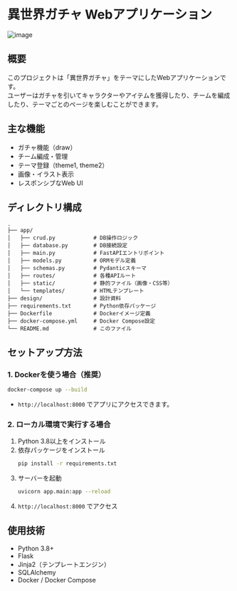 # 異世界ガチャ Webアプリケーション
![image](https://github.com/user-attachments/assets/f11b6356-c601-48b7-9d0b-949b83a8caee)

## 概要
このプロジェクトは「異世界ガチャ」をテーマにしたWebアプリケーションです。  
ユーザーはガチャを引いてキャラクターやアイテムを獲得したり、チームを編成したり、テーマごとのページを楽しむことができます。

## 主な機能
- ガチャ機能（draw）
- チーム編成・管理
- テーマ登録（theme1, theme2）
- 画像・イラスト表示
- レスポンシブなWeb UI

## ディレクトリ構成
```
.
├── app/
│   ├── crud.py            # DB操作ロジック
│   ├── database.py        # DB接続設定
│   ├── main.py            # FastAPIエントリポイント
│   ├── models.py          # ORMモデル定義
│   ├── schemas.py         # Pydanticスキーマ
│   ├── routes/            # 各種APIルート
│   ├── static/            # 静的ファイル（画像・CSS等）
│   └── templates/         # HTMLテンプレート
├── design/                # 設計資料
├── requirements.txt       # Python依存パッケージ
├── Dockerfile             # Dockerイメージ定義
├── docker-compose.yml     # Docker Compose設定
└── README.md              # このファイル
```

## セットアップ方法

### 1. Dockerを使う場合（推奨）
```bash
docker-compose up --build
```
- `http://localhost:8000` でアプリにアクセスできます。

### 2. ローカル環境で実行する場合
1. Python 3.8以上をインストール
2. 依存パッケージをインストール
    ```bash
    pip install -r requirements.txt
    ```
3. サーバーを起動
    ```bash
    uvicorn app.main:app --reload
    ```
4. `http://localhost:8000` でアクセス

## 使用技術
- Python 3.8+
- Flask
- Jinja2（テンプレートエンジン）
- SQLAlchemy
- Docker / Docker Compose



